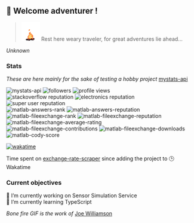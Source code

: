 ## 👋 Welcome adventurer !
> <img width="50px" height="50px" src="bonefire.gif">
> Rest here weary traveler, for great adventures lie ahead...  
_Unknown_  
### Stats
_These are here mainly for the sake of testing a hobby project_ [mystats-api](https://github.com/smamusa/mystats-api)  
  
![mystats-api](https://img.shields.io/endpoint?style=flat&url=https%3A%2F%2Fmy-statsapi.azurewebsites.net%2Fapi)
![followers](https://img.shields.io/github/followers/smamusa?style=flat)
![profile views](https://komarev.com/ghpvc/?username=smamusa&style=flat)  
![stackoverflow reputation](https://img.shields.io/endpoint?style=flat&url=https%3A%2F%2Fmy-statsapi.azurewebsites.net%2Fapi%2Fstackoverflow%2Freputation)
![electronics reputation](https://img.shields.io/stackexchange/electronics/r/158180?style=flat)
![super user reputation](https://img.shields.io/stackexchange/superuser/r/1446497?style=flat)  
![matlab-answers-rank](https://img.shields.io/endpoint?style=flat&url=https%3A%2F%2Fmy-statsapi.azurewebsites.net%2Fapi%2Fmatlab%2Fanswers-rank)
![matlab-answers-reputation](https://img.shields.io/endpoint?style=flat&url=https%3A%2F%2Fmy-statsapi.azurewebsites.net%2Fapi%2Fmatlab%2Fanswers-reputation)  
![matlab-fileexchange-rank](https://img.shields.io/endpoint?style=flat&&url=https%3A%2F%2Fmy-statsapi.azurewebsites.net%2Fapi%2Fmatlab%2Ffileexchange-rank)
![matlab-fileexchange-reputation](https://img.shields.io/endpoint?style=flat&url=https%3A%2F%2Fmy-statsapi.azurewebsites.net%2Fapi%2Fmatlab%2Ffileexchange-reputation) 
![matlab-fileexchange-average-rating](https://img.shields.io/endpoint?style=flat&url=https%3A%2F%2Fmy-statsapi.azurewebsites.net%2Fapi%2Fmatlab%2Ffileexchange-avg-rating)
![matlab-fileexchange-contributions](https://img.shields.io/endpoint?style=flat&url=https%3A%2F%2Fmy-statsapi.azurewebsites.net%2Fapi%2Fmatlab%2Ffileexchange-contributions)
![matlab-fileexchange-downloads](https://img.shields.io/endpoint?style=flat&url=https%3A%2F%2Fmy-statsapi.azurewebsites.net%2Fapi%2Fmatlab%2Ffileexchange-downloads)  
![matlab-cody-score](https://img.shields.io/endpoint?style=flat&url=https%3A%2F%2Fmy-statsapi.azurewebsites.net%2Fapi%2Fmatlab%2Fcody-score)

[![wakatime](https://wakatime.com/badge/github/smamusa/exchange-rate-scraper.svg)](https://wakatime.com/badge/github/smamusa/exchange-rate-scraper)

Time spent on [exchange-rate-scraper](https://github.com/smamusa/exchange-rate-scraper)  since adding the project to 🕒 Wakatime

### Current objectives
🔭 I’m currently working on Sensor Simulation Service  
🌱 I’m currently learning TypeScript

<!--
**smamusa/smamusa** is a ✨ _special_ ✨ repository because its `README.md` (this file) appears on your GitHub profile.

Here are some ideas to get you started:

- 🔭 I’m currently working on ...
- 🌱 I’m currently learning ...
- 👯 I’m looking to collaborate on ...
- 🤔 I’m looking for help with ...
- 💬 Ask me about ...
- 📫 How to reach me: ...
- 😄 Pronouns: ...
- ⚡ Fun fact: ...
-->

_Bone fire GIF is the work of_ [Joe Williamson](http://joecreates.co.uk/art/)

